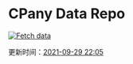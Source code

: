 # CPany Data Repo

[![Fetch data](https://github.com/yjl9903/CPany/actions/workflows/fetch.yml/badge.svg)](https://github.com/yjl9903/CPany/actions/workflows/fetch.yml)

<!-- START_SECTION: update_time -->
更新时间：[2021-09-29 22:05](https://www.timeanddate.com/worldclock/fixedtime.html?msg=Fetch+data&iso=20210929T220506&p1=237)
<!-- END_SECTION: update_time -->
